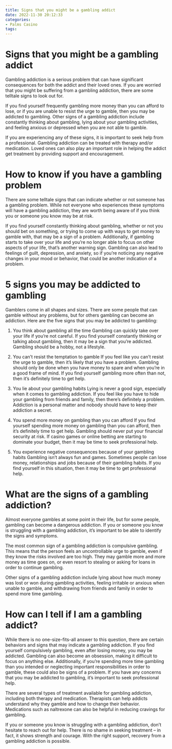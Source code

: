 ```yaml
---
title: Signs that you might be a gambling addict 
date: 2022-11-30 20:12:33
categories:
- Palms Casino
tags:
---
```



#  Signs that you might be a gambling addict 

Gambling addiction is a serious problem that can have significant consequences for both the addict and their loved ones. If you are worried that you might be suffering from a gambling addiction, there are some telltale signs to look out for.

If you find yourself frequently gambling more money than you can afford to lose, or if you are unable to resist the urge to gamble, then you may be addicted to gambling. Other signs of a gambling addiction include constantly thinking about gambling, lying about your gambling activities, and feeling anxious or depressed when you are not able to gamble.

If you are experiencing any of these signs, it is important to seek help from a professional. Gambling addiction can be treated with therapy and/or medication. Loved ones can also play an important role in helping the addict get treatment by providing support and encouragement.

#  How to know if you have a gambling problem 

There are some telltale signs that can indicate whether or not someone has a gambling problem. While not everyone who experiences these symptoms will have a gambling addiction, they are worth being aware of if you think you or someone you know may be at risk.

If you find yourself constantly thinking about gambling, whether or not you should bet on something, or trying to come up with ways to get money to gamble with, that may be a sign of a problem. Additionally, if gambling starts to take over your life and you’re no longer able to focus on other aspects of your life, that’s another warning sign. Gambling can also lead to feelings of guilt, depression, and anxiety, so if you’re noticing any negative changes in your mood or behavior, that could be another indication of a problem.

#  5 signs you may be addicted to gambling 

Gamblers come in all shapes and sizes. There are some people that can gamble without any problems, but for others gambling can become an addiction. Here are the five signs that you may be addicted to gambling:

1. You think about gambling all the time
Gambling can quickly take over your life if you’re not careful. If you find yourself constantly thinking or talking about gambling, then it may be a sign that you’re addicted. Gambling should be a hobby, not a lifestyle.

2. You can’t resist the temptation to gamble
If you feel like you can’t resist the urge to gamble, then it’s likely that you have a problem. Gambling should only be done when you have money to spare and when you’re in a good frame of mind. If you find yourself gambling more often than not, then it’s definitely time to get help.

3. You lie about your gambling habits
Lying is never a good sign, especially when it comes to gambling addiction. If you feel like you have to hide your gambling from friends and family, then there’s definitely a problem. Addiction is a personal matter and nobody should have to keep their addiction a secret.

4. You spend more money on gambling than you can afford
If you find yourself spending more money on gambling than you can afford, then it’s definitely time to get help. Gambling should never put your financial security at risk. If casino games or online betting are starting to dominate your budget, then it may be time to seek professional help.

5. You experience negative consequences because of your gambling habits 
Gambling isn’t always fun and games. Sometimes people can lose money, relationships and jobs because of their gambling habits. If you find yourself in this situation, then it may be time to get professional help.

#  What are the signs of a gambling addiction? 

Almost everyone gambles at some point in their life, but for some people, gambling can become a dangerous addiction. If you or someone you know is struggling with a gambling addiction, it’s important to be able to identify the signs and symptoms.

The most common sign of a gambling addiction is compulsive gambling. This means that the person feels an uncontrollable urge to gamble, even if they know the risks involved are too high. They may gamble more and more money as time goes on, or even resort to stealing or asking for loans in order to continue gambling.

Other signs of a gambling addiction include lying about how much money was lost or won during gambling activities, feeling irritable or anxious when unable to gamble, and withdrawing from friends and family in order to spend more time gambling.

#  How can I tell if I am a gambling addict?

While there is no one-size-fits-all answer to this question, there are certain behaviors and signs that may indicate a gambling addiction. If you find yourself compulsively gambling, even after losing money, you may be addicted. Gambling can also become an obsession, making it difficult to focus on anything else. Additionally, if you’re spending more time gambling than you intended or neglecting important responsibilities in order to gamble, these could also be signs of a problem. If you have any concerns that you may be addicted to gambling, it’s important to seek professional help.

There are several types of treatment available for gambling addiction, including both therapy and medication. Therapists can help addicts understand why they gamble and how to change their behavior. Medications such as naltrexone can also be helpful in reducing cravings for gambling.

If you or someone you know is struggling with a gambling addiction, don’t hesitate to reach out for help. There is no shame in seeking treatment – in fact, it shows strength and courage. With the right support, recovery from a gambling addiction is possible.